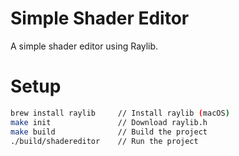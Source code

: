 # Simple Shader Editor

A simple shader editor using Raylib.

# Setup

```bash
brew install raylib     // Install raylib (macOS)
make init               // Download raylib.h
make build              // Build the project
./build/shadereditor    // Run the project
```

